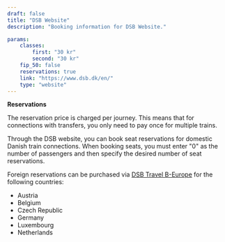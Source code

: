 ```yaml
---
draft: false
title: "DSB Website"
description: "Booking information for DSB Website."

params:
    classes:
        first: "30 kr"
        second: "30 kr"
    fip_50: false
    reservations: true
    link: "https://www.dsb.dk/en/"
    type: "website"
---
```


**Reservations**

The reservation price is charged per journey. This means that for connections with transfers, you only need to pay once for multiple trains.

Through the DSB website, you can book seat reservations for domestic Danish train connections. When booking seats, you must enter "0" as the number of passengers and then specify the desired number of seat reservations.

Foreign reservations can be purchased via [DSB Travel B-Europe](https://travel.b-europe.com/dsb-rail/en/reservation-only) for the following countries:

- Austria
- Belgium
- Czech Republic
- Germany
- Luxembourg
- Netherlands
